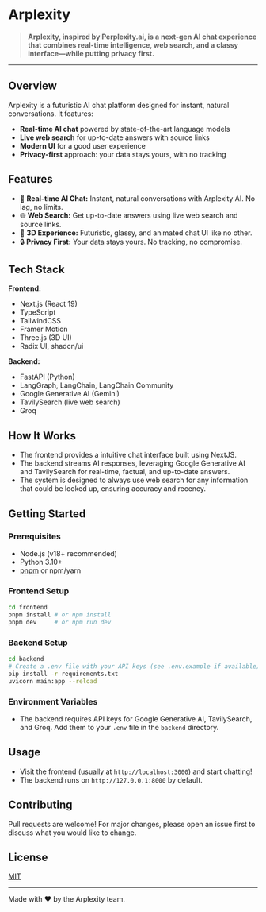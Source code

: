 # Arplexity

> **Arplexity, inspired by Perplexity.ai, is a next-gen AI chat experience that combines real-time intelligence, web search, and a classy interface—while putting privacy first.**

---

## Overview
Arplexity is a futuristic AI chat platform designed for instant, natural conversations. It features:
- **Real-time AI chat** powered by state-of-the-art language models
- **Live web search** for up-to-date answers with source links
- **Modern UI** for a good user experience
- **Privacy-first** approach: your data stays yours, with no tracking

## Features
- 🚀 **Real-time AI Chat:** Instant, natural conversations with Arplexity AI. No lag, no limits.
- 🌐 **Web Search:** Get up-to-date answers using live web search and source links.
- 🪩 **3D Experience:** Futuristic, glassy, and animated chat UI like no other.
- 🔒 **Privacy First:** Your data stays yours. No tracking, no compromise.

## Tech Stack
**Frontend:**
- Next.js (React 19)
- TypeScript
- TailwindCSS
- Framer Motion
- Three.js (3D UI)
- Radix UI, shadcn/ui

**Backend:**
- FastAPI (Python)
- LangGraph, LangChain, LangChain Community
- Google Generative AI (Gemini)
- TavilySearch (live web search)
- Groq

## How It Works
- The frontend provides a intuitive chat interface built using NextJS.
- The backend streams AI responses, leveraging Google Generative AI and TavilySearch for real-time, factual, and up-to-date answers.
- The system is designed to always use web search for any information that could be looked up, ensuring accuracy and recency.

## Getting Started
### Prerequisites
- Node.js (v18+ recommended)
- Python 3.10+
- [pnpm](https://pnpm.io/) or npm/yarn

### Frontend Setup
```bash
cd frontend
pnpm install # or npm install
pnpm dev     # or npm run dev
```

### Backend Setup
```bash
cd backend
# Create a .env file with your API keys (see .env.example if available)
pip install -r requirements.txt
uvicorn main:app --reload
```

### Environment Variables
- The backend requires API keys for Google Generative AI, TavilySearch, and Groq. Add them to your `.env` file in the `backend` directory.

## Usage
- Visit the frontend (usually at `http://localhost:3000`) and start chatting!
- The backend runs on `http://127.0.0.1:8000` by default.

## Contributing
Pull requests are welcome! For major changes, please open an issue first to discuss what you would like to change.

## License
[MIT](LICENSE)

---

Made with ❤️ by the Arplexity team.
